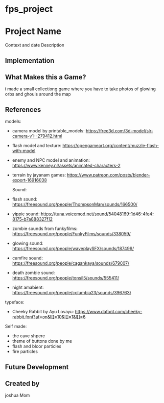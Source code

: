 # fps_project

# Project Name
Context and date
Description

## Implementation

## What Makes this a Game?

i made a small collectiong game where you have to take photos of glowing orbs and ghouls around the map

## References
models:
- camera model by printable_models: https://free3d.com/3d-model/slr-camera-v1--279412.html
- flash model and texture: https://opengameart.org/content/muzzle-flash-with-model
- enemy and NPC model and animation: https://www.kenney.nl/assets/animated-characters-2
- terrain by jayanam games: https://www.patreon.com/posts/blender-export-16916038

  Sound:
- flash sound: https://freesound.org/people/ThompsonMan/sounds/166500/
- yippie sound: https://tuna.voicemod.net/sound/54048169-1d46-4fe4-8175-b7a888327f12
- zombie sounds from funkyfilms: https://freesound.org/people/FunkyFilms/sounds/338059/
- glowing sound: https://freesound.org/people/waveplaySFX/sounds/187499/
- camfire sound: https://freesound.org/people/cagankaya/sounds/679007/
- death zombie sound: https://freesound.org/people/tonsil5/sounds/555411/
- night amabient: https://freesound.org/people/columbia23/sounds/396763/

typeface:
- Cheeky Rabbit by Ayu Lovayu: https://www.dafont.com/cheeky-rabbit.font?af=on&l[]=10&l[]=1&l[]=6

Self made:
- the cave shpere
- theme of buttons done by me
- flash and bloor particles
- fire particles


## Future Development


## Created by
joshua Mom
